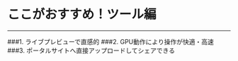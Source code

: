 # ここがおすすめ！ツール編
***
###1. ライブプレビューで<span class="red">直感的</span>
###2. GPU動作により<span class="red">操作が快適・高速</span>
###3. ポータルサイトへ直接アップロードして<span class="red">シェアできる</span>
